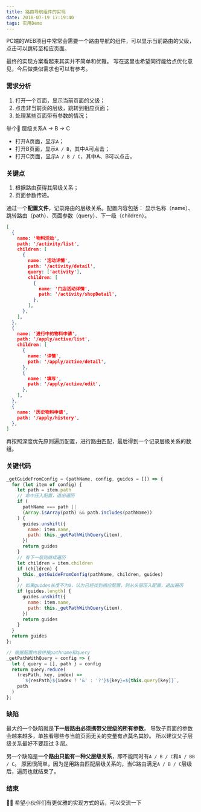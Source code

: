 ```yaml
---
title: 路由导航组件的实现
date: 2018-07-19 17:19:40
tags: 实用Demo
---
```

PC端的WEB项目中常常会需要一个路由导航的组件，可以显示当前路由的父级，点击可以跳转至相应页面。
<!-- more -->
最终的实现方案看起来其实并不简单和优雅。
写在这里也希望同行能给点优化意见，今后做类似需求也可以有参考。

### 需求分析

1. 打开一个页面，显示当前页面的父级；
2. 点击非当前页的层级，跳转到相应页面；
3. 处理某些页面带有参数的情况；

  举个🌰 层级关系A -> B -> C
  - 打开A页面，显示`A`；
  - 打开B页面，显示`A / B`，其中A可点击；
  - 打开C页面，显示`A / B / C`，其中A、B可以点击。

### 关键点

1. 根据路由获得其层级关系；
2. 页面参数传递。

通过一个**配置文件**，记录路由的层级关系。配置内容包括：
显示名称（name）、跳转路由（path）、页面参数（query）、下一级（children）。

```json
[
  {
    name: '物料活动',
    path: '/activity/list',
    children: [
      {
        name: '活动详情',
        path: '/activity/detail',
        query: ['activity'],
        children: [
          {
            name: '门店活动详情',
            path: '/activity/shopDetail',
          },
        ],
      },
    ],
  },
  {
    name: '进行中的物料申请',
    path: '/apply/active/list',
    children: [
      {
        name: '详情',
        path: '/apply/active/detail',
      },
      {
        name: '填写',
        path: '/apply/active/edit',
      },
    ],
  },
  {
    name: '历史物料申请',
    path: '/apply/history',
  },
]
```

再按照深度优先原则遍历配置，进行路由匹配，最后得到一个记录层级关系的数组。

### 关键代码

```js
_getGuideFromConfig = (pathName, config, guides = []) => {
  for (let item of config) {
    let path = item.path
    // 命中压入配置，退出遍历
    if (
      pathName === path ||
      (Array.isArray(path) && path.includes(pathName))
    ) {
      guides.unshift({
        name: item.name,
        path: this._getPathWithQuery(item),
      })
      return guides
    }
    // 有下一层则继续遍历
    let children = item.children
    if (children) {
      this._getGuideFromConfig(pathName, children, guides)
    }
    // 如果guides长度不为0，认为已经找到相应配置，则从头部压入配置，退出遍历
    if (guides.length) {
      guides.unshift({
        name: item.name,
        path: this._getPathWithQuery(item),
      })
      return guides
    }
  }
  return guides
};

// 根据配置内容拼接pathname和query
_getPathWithQuery = config => {
  let { query = [], path } = config
  return query.reduce(
    (resPath, key, index) =>
      `${resPath}${index ? '&' : '?'}${key}=${this.query[key]}`,
    path
  )
};
```

### 缺陷

最大的一个缺陷就是**下一层路由必须携带父层级的所有参数**，
导致子页面的参数会越来越多，单独看哪些与当前页面无关的变量有点莫名其妙。
所以建议父子层级关系最好不要超过 3 层。

另一个缺陷是**一个路由只能有一种父层级关系**，即不能同时有`A / B / C`和`A / BB / C`。
原因很简单，因为是用路由匹配层级关系的，当C路由满足`A / B / C`层级后，遍历也就结束了。

### 结束

👶🏻 希望小伙伴们有更优雅的实现方式的话，可以交流一下
